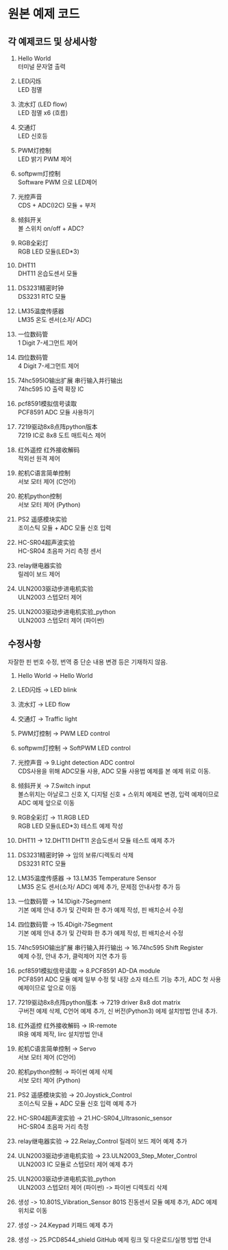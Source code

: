 # 원본 예제 코드  

## 각 예제코드 및 상세사항  

1. Hello World  
터미널 문자열 출력  

2. LED闪烁  
LED 점멸  

3. 流水灯 (LED flow)  
LED 점멸 x6 (흐름)  

4. 交通灯  
LED 신호등  

5. PWM灯控制  
LED 밝기 PWM 제어  

6. softpwm灯控制  
Software PWM 으로 LED제어  

7. 光控声音  
CDS + ADC(I2C) 모듈 + 부저  

8. 倾斜开关  
볼 스위치 on/off + ADC?  

9. RGB全彩灯  
RGB LED 모듈(LED*3)  

10. DHT11  
DHT11 온습도센서 모듈  

11. DS3231精密时钟  
DS3231 RTC 모듈  

12. LM35温度传感器  
LM35 온도 센서(소자/ ADC)  

13. 一位数码管  
1 Digit 7-세그먼트 제어  

14. 四位数码管  
4 Digit 7-세그먼트 제어

15. 74hc595IO输出扩展  串行输入并行输出  
74hc595 IO 출력 확장 IC  

16. pcf8591模拟信号读取  
PCF8591 ADC 모듈 사용하기  

17. 7219驱动8x8点阵python版本  
7219 IC로 8x8 도트 매트릭스 제어  

18. 红外遥控 红外接收解码  
적외선 원격 제어  

19. 舵机C语言简单控制  
서보 모터 제어 (C언어)  

20. 舵机python控制  
서보 모터 제어 (Python)  

21. PS2 遥感模块实验  
조이스틱 모듈 + ADC 모듈 신호 입력  

22. HC-SR04超声波实验  
HC-SR04 초음파 거리 측정 센서  

23. relay继电器实验  
릴레이 보드 제어  

24. ULN2003驱动步进电机实验  
ULN2003 스텝모터 제어  

25. ULN2003驱动步进电机实验_python  
ULN2003 스텝모터 제어 (파이썬)  

## 수정사항

자잘한 핀 번호 수정, 번역 중 단순 내용 변경 등은 기재하지 않음.

1. Hello World -> Hello World  

2. LED闪烁 -> LED blink  

3. 流水灯 -> LED flow  

4. 交通灯 -> Traffic light  

5. PWM灯控制 -> PWM LED control  

6. softpwm灯控制 -> SoftPWM LED control  

7. 光控声音 -> 9.Light detection ADC control  
CDS사용을 위해 ADC모듈 사용, ADC 모듈 사용법 예제를 본 예제 위로 이동.

8. 倾斜开关 -> 7.Switch input  
볼스위치는 아날로그 신호 X, 디지털 신호 + 스위치 예제로 변경, 입력 예제이므로 ADC 예제 앞으로 이동  

9. RGB全彩灯 -> 11.RGB LED  
RGB LED 모듈(LED*3) 테스트 예제 작성  

10. DHT11  -> 12.DHT11
DHT11 온습도센서 모듈 테스트 예제 추가  

11. DS3231精密时钟 -> 임의 보류/디렉토리 삭제  
DS3231 RTC 모듈  

12. LM35温度传感器 -> 13.LM35 Temperature Sensor  
LM35 온도 센서(소자/ ADC) 예제 추가, 문제점 안내사항 추가 등  

13. 一位数码管 -> 14.1Digit-7Segment  
기본 예제 안내 추가 및 간략화 한 추가 예제 작성, 핀 배치순서 수정  

14. 四位数码管 -> 15.4Digit-7Segment  
기본 예제 안내 추가 및 간략화 한 추가 예제 작성, 핀 배치순서 수정  

15. 74hc595IO输出扩展  串行输入并行输出 -> 16.74hc595 Shift Register  
예제 수정, 안내 추가, 클럭제어 지연 추가 등  

16. pcf8591模拟信号读取 -> 8.PCF8591 AD-DA module  
PCF8591 ADC 모듈 예제 일부 수정 및 내장 소자 테스트 기능 추가, ADC 첫 사용 예제이므로 앞으로 이동  

17. 7219驱动8x8点阵python版本 -> 7219 driver 8x8 dot matrix  
구버전 예제 삭제, C언어 예제 추가, 신 버전(Python3) 에제 설치방법 안내 추가.  

18. 红外遥控 红外接收解码 -> IR-remote  
IR용 예제 제작, lirc 설치방법 안내  

19. 舵机C语言简单控制  -> Servo  
서보 모터 제어 (C언어)  

20. 舵机python控制 -> 파이썬 예제 삭제  
서보 모터 제어 (Python)  

21. PS2 遥感模块实验 -> 20.Joystick_Control  
조이스틱 모듈 + ADC 모듈 신호 입력 예제 추가  

22. HC-SR04超声波实验 -> 21.HC-SR04_Ultrasonic_sensor  
HC-SR04 초음파 거리 측정  

23. relay继电器实验 -> 22.Relay_Control
릴레이 보드 제어 예제 추가  

24. ULN2003驱动步进电机实验 -> 23.ULN2003_Step_Moter_Control  
ULN2003 IC 모듈로 스텝모터 제어 예제 추가  

25. ULN2003驱动步进电机实验_python  
ULN2003 스텝모터 제어 (파이썬) -> 파이썬 디렉토리 삭제  

26. 생성 -> 10.801S_Vibration_Sensor
801S 진동센서 모듈 예제 추가, ADC 예제 위치로 이동  

27. 생성 -> 24.Keypad
키패드 예제 추가  

28. 생성 -> 25.PCD8544_shield
GitHub 예제 링크 및 다운로드/실행 방법 안내  


